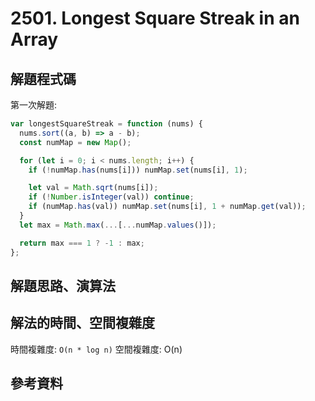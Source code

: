 # 2501. Longest Square Streak in an Array

## 解題程式碼

第一次解題:

```javascript
var longestSquareStreak = function (nums) {
  nums.sort((a, b) => a - b);
  const numMap = new Map();

  for (let i = 0; i < nums.length; i++) {
    if (!numMap.has(nums[i])) numMap.set(nums[i], 1);

    let val = Math.sqrt(nums[i]);
    if (!Number.isInteger(val)) continue;
    if (numMap.has(val)) numMap.set(nums[i], 1 + numMap.get(val));
  }
  let max = Math.max(...[...numMap.values()]);

  return max === 1 ? -1 : max;
};
```

## 解題思路、演算法

## 解法的時間、空間複雜度

時間複雜度: `O(n * log n)`
空間複雜度: O(n)

## 參考資料
